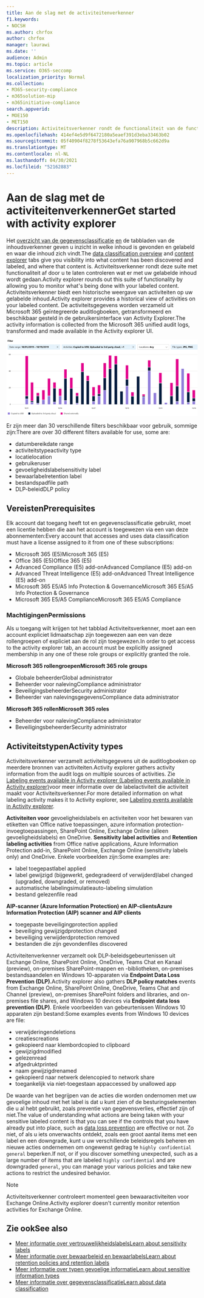 ```yaml
---
title: Aan de slag met de activiteitenverkenner
f1.keywords:
- NOCSH
ms.author: chrfox
author: chrfox
manager: laurawi
ms.date: ''
audience: Admin
ms.topic: article
ms.service: O365-seccomp
localization_priority: Normal
ms.collection:
- M365-security-compliance
- m365solution-mip
- m365initiative-compliance
search.appverid:
- MOE150
- MET150
description: Activiteitsverkenner rondt de functionaliteit van de functie gegevensclassificatie af door u te laten zien en filteren op de acties die gebruikers uitvoeren op uw gelabelde inhoud.
ms.openlocfilehash: 414ef4e5d9f6472180a5eaef391d3eba33463b02
ms.sourcegitcommit: 05f40904f8278f53643efa76a907968b5c662d9a
ms.translationtype: MT
ms.contentlocale: nl-NL
ms.lasthandoff: 04/30/2021
ms.locfileid: "52162883"
---
```

# <a name="get-started-with-activity-explorer"></a><span data-ttu-id="ddfb0-103">Aan de slag met de activiteitenverkenner</span><span class="sxs-lookup"><span data-stu-id="ddfb0-103">Get started with activity explorer</span></span>

<span data-ttu-id="ddfb0-104">Het [overzicht van de gegevensclassificatie](data-classification-overview.md) [en](data-classification-content-explorer.md) de tabbladen van de inhoudsverkenner geven u inzicht in welke inhoud is gevonden en gelabeld en waar die inhoud zich vindt.</span><span class="sxs-lookup"><span data-stu-id="ddfb0-104">The [data classification overview](data-classification-overview.md) and [content explorer](data-classification-content-explorer.md) tabs give you visibility into what content has been discovered and labeled, and where that content is.</span></span> <span data-ttu-id="ddfb0-105">Activiteitsverkenner rondt deze suite met functionaliteit af door u te laten controleren wat er met uw gelabelde inhoud wordt gedaan.</span><span class="sxs-lookup"><span data-stu-id="ddfb0-105">Activity explorer rounds out this suite of functionality by allowing you to monitor what's being done with your labeled content.</span></span> <span data-ttu-id="ddfb0-106">Activiteitsverkenner biedt een historische weergave van activiteiten op uw gelabelde inhoud.</span><span class="sxs-lookup"><span data-stu-id="ddfb0-106">Activity explorer provides a historical view of activities on your labeled content.</span></span> <span data-ttu-id="ddfb0-107">De activiteitsgegevens worden verzameld uit Microsoft 365 geïntegreerde auditlogboeken, getransformeerd en beschikbaar gesteld in de gebruikersinterface van Activity Explorer.</span><span class="sxs-lookup"><span data-stu-id="ddfb0-107">The activity information is collected from the Microsoft 365 unified audit logs, transformed and made available in the Activity explorer UI.</span></span> 

![placeholder screenshot overview activity explorer](../media/data-classification-activity-explorer-1.png)

<span data-ttu-id="ddfb0-109">Er zijn meer dan 30 verschillende filters beschikbaar voor gebruik, sommige zijn:</span><span class="sxs-lookup"><span data-stu-id="ddfb0-109">There are over 30 different filters available for use, some are:</span></span>

- <span data-ttu-id="ddfb0-110">datumbereik</span><span class="sxs-lookup"><span data-stu-id="ddfb0-110">date range</span></span>
- <span data-ttu-id="ddfb0-111">activiteitstype</span><span class="sxs-lookup"><span data-stu-id="ddfb0-111">activity type</span></span>
- <span data-ttu-id="ddfb0-112">locatie</span><span class="sxs-lookup"><span data-stu-id="ddfb0-112">location</span></span>
- <span data-ttu-id="ddfb0-113">gebruiker</span><span class="sxs-lookup"><span data-stu-id="ddfb0-113">user</span></span>
- <span data-ttu-id="ddfb0-114">gevoeligheidslabel</span><span class="sxs-lookup"><span data-stu-id="ddfb0-114">sensitivity label</span></span>
- <span data-ttu-id="ddfb0-115">bewaarlabel</span><span class="sxs-lookup"><span data-stu-id="ddfb0-115">retention label</span></span>
- <span data-ttu-id="ddfb0-116">bestandspad</span><span class="sxs-lookup"><span data-stu-id="ddfb0-116">file path</span></span>
- <span data-ttu-id="ddfb0-117">DLP-beleid</span><span class="sxs-lookup"><span data-stu-id="ddfb0-117">DLP policy</span></span>



## <a name="prerequisites"></a><span data-ttu-id="ddfb0-118">Vereisten</span><span class="sxs-lookup"><span data-stu-id="ddfb0-118">Prerequisites</span></span>

<span data-ttu-id="ddfb0-119">Elk account dat toegang heeft tot en gegevensclassificatie gebruikt, moet een licentie hebben die aan het account is toegewezen via een van deze abonnementen:</span><span class="sxs-lookup"><span data-stu-id="ddfb0-119">Every account that accesses and uses data classification must have a license assigned to it from one of these subscriptions:</span></span>

- <span data-ttu-id="ddfb0-120">Microsoft 365 (E5)</span><span class="sxs-lookup"><span data-stu-id="ddfb0-120">Microsoft 365 (E5)</span></span>
- <span data-ttu-id="ddfb0-121">Office 365 (E5)</span><span class="sxs-lookup"><span data-stu-id="ddfb0-121">Office 365 (E5)</span></span>
- <span data-ttu-id="ddfb0-122">Advanced Compliance (E5) add-on</span><span class="sxs-lookup"><span data-stu-id="ddfb0-122">Advanced Compliance (E5) add-on</span></span>
- <span data-ttu-id="ddfb0-123">Advanced Threat Intelligence (E5) add-on</span><span class="sxs-lookup"><span data-stu-id="ddfb0-123">Advanced Threat Intelligence (E5) add-on</span></span>
- <span data-ttu-id="ddfb0-124">Microsoft 365 E5/A5 Info Protection & Governance</span><span class="sxs-lookup"><span data-stu-id="ddfb0-124">Microsoft 365 E5/A5 Info Protection & Governance</span></span>
- <span data-ttu-id="ddfb0-125">Microsoft 365 E5/A5 Compliance</span><span class="sxs-lookup"><span data-stu-id="ddfb0-125">Microsoft 365 E5/A5 Compliance</span></span>

### <a name="permissions"></a><span data-ttu-id="ddfb0-126">Machtigingen</span><span class="sxs-lookup"><span data-stu-id="ddfb0-126">Permissions</span></span>

 <span data-ttu-id="ddfb0-127">Als u toegang wilt krijgen tot het tabblad Activiteitsverkenner, moet aan een account expliciet lidmaatschap zijn toegewezen aan een van deze rollengroepen of expliciet aan de rol zijn toegewezen.</span><span class="sxs-lookup"><span data-stu-id="ddfb0-127">In order to get access to the activity explorer tab, an account must be explicitly assigned membership in any one of these role groups or explicitly granted the role.</span></span>

<!--
> [!IMPORTANT]
> Access to Activity explorer via the Security reader or Device Management role groups or other has been removed-->

<span data-ttu-id="ddfb0-128">**Microsoft 365 rollengroepen**</span><span class="sxs-lookup"><span data-stu-id="ddfb0-128">**Microsoft 365 role groups**</span></span>

- <span data-ttu-id="ddfb0-129">Globale beheerder</span><span class="sxs-lookup"><span data-stu-id="ddfb0-129">Global administrator</span></span>
- <span data-ttu-id="ddfb0-130">Beheerder voor naleving</span><span class="sxs-lookup"><span data-stu-id="ddfb0-130">Compliance administrator</span></span>
- <span data-ttu-id="ddfb0-131">Beveiligingsbeheerder</span><span class="sxs-lookup"><span data-stu-id="ddfb0-131">Security administrator</span></span>
- <span data-ttu-id="ddfb0-132">Beheerder van nalevingsgegevens</span><span class="sxs-lookup"><span data-stu-id="ddfb0-132">Compliance data administrator</span></span>

<span data-ttu-id="ddfb0-133">**Microsoft 365 rollen**</span><span class="sxs-lookup"><span data-stu-id="ddfb0-133">**Microsoft 365 roles**</span></span>

- <span data-ttu-id="ddfb0-134">Beheerder voor naleving</span><span class="sxs-lookup"><span data-stu-id="ddfb0-134">Compliance administrator</span></span>
- <span data-ttu-id="ddfb0-135">Beveiligingsbeheerder</span><span class="sxs-lookup"><span data-stu-id="ddfb0-135">Security administrator</span></span>

## <a name="activity-types"></a><span data-ttu-id="ddfb0-136">Activiteitstypen</span><span class="sxs-lookup"><span data-stu-id="ddfb0-136">Activity types</span></span>

<span data-ttu-id="ddfb0-137">Activiteitsverkenner verzamelt activiteitsgegevens uit de auditlogboeken op meerdere bronnen van activiteiten.</span><span class="sxs-lookup"><span data-stu-id="ddfb0-137">Activity explorer gathers activity information from the audit logs on multiple sources of activities.</span></span> <span data-ttu-id="ddfb0-138">Zie [Labeling events available in Activity explorer (Labeling events available in Activity explorer)](data-classification-activity-explorer-available-events.md)voor meer informatie over de labelactiviteit die activiteit maakt voor Activiteitsverkenner.</span><span class="sxs-lookup"><span data-stu-id="ddfb0-138">For more detailed information on what labeling activity makes it to Activity explorer, see [Labeling events available in Activity explorer](data-classification-activity-explorer-available-events.md).</span></span>

<span data-ttu-id="ddfb0-139">**Activiteiten voor** gevoeligheidslabels en activiteiten voor het bewaren van etiketten van Office native toepassingen, azure information protection-invoegtoepassingen, SharePoint Online, Exchange Online (alleen gevoeligheidslabels) en OneDrive. </span><span class="sxs-lookup"><span data-stu-id="ddfb0-139">**Sensitivity label activities** and **Retention labeling activities** from Office native applications, Azure Information Protection add-in, SharePoint Online, Exchange Online (sensitivity labels only) and OneDrive.</span></span> <span data-ttu-id="ddfb0-140">Enkele voorbeelden zijn:</span><span class="sxs-lookup"><span data-stu-id="ddfb0-140">Some examples are:</span></span>

- <span data-ttu-id="ddfb0-141">label toegepast</span><span class="sxs-lookup"><span data-stu-id="ddfb0-141">label applied</span></span>
- <span data-ttu-id="ddfb0-142">label gewijzigd (bijgewerkt, gedegradeerd of verwijderd)</span><span class="sxs-lookup"><span data-stu-id="ddfb0-142">label changed (upgraded, downgraded, or removed)</span></span>
- <span data-ttu-id="ddfb0-143">automatische labelingsimulatie</span><span class="sxs-lookup"><span data-stu-id="ddfb0-143">auto-labeling simulation</span></span>
- <span data-ttu-id="ddfb0-144">bestand gelezen</span><span class="sxs-lookup"><span data-stu-id="ddfb0-144">file read</span></span> 

<span data-ttu-id="ddfb0-145">**AIP-scanner (Azure Information Protection) en AIP-clients**</span><span class="sxs-lookup"><span data-stu-id="ddfb0-145">**Azure Information Protection (AIP) scanner and AIP clients**</span></span>

- <span data-ttu-id="ddfb0-146">toegepaste beveiliging</span><span class="sxs-lookup"><span data-stu-id="ddfb0-146">protection applied</span></span>
- <span data-ttu-id="ddfb0-147">beveiliging gewijzigd</span><span class="sxs-lookup"><span data-stu-id="ddfb0-147">protection changed</span></span>
- <span data-ttu-id="ddfb0-148">beveiliging verwijderd</span><span class="sxs-lookup"><span data-stu-id="ddfb0-148">protection removed</span></span>
- <span data-ttu-id="ddfb0-149">bestanden die zijn gevonden</span><span class="sxs-lookup"><span data-stu-id="ddfb0-149">files discovered</span></span> 

<span data-ttu-id="ddfb0-150">Activiteitenverkenner  verzamelt ook DLP-beleidsgebeurtenissen uit Exchange Online, SharePoint Online, OneDrive, Teams Chat en Kanaal (preview), on-premises SharePoint-mappen en -bibliotheken, on-premises bestandsaandelen en Windows 10-apparaten via **Endpoint Data Loss Prevention (DLP).**</span><span class="sxs-lookup"><span data-stu-id="ddfb0-150">Activity explorer also gathers **DLP policy matches** events from Exchange Online, SharePoint Online, OneDrive, Teams Chat and Channel (preview), on-premises SharePoint folders and libraries, and on-premises file shares, and Windows 10 devices via **Endpoint data loss prevention (DLP)**.</span></span> <span data-ttu-id="ddfb0-151">Enkele voorbeelden van gebeurtenissen Windows 10 apparaten zijn bestand:</span><span class="sxs-lookup"><span data-stu-id="ddfb0-151">Some examples events from Windows 10 devices are file:</span></span>

- <span data-ttu-id="ddfb0-152">verwijderingen</span><span class="sxs-lookup"><span data-stu-id="ddfb0-152">deletions</span></span>
- <span data-ttu-id="ddfb0-153">creaties</span><span class="sxs-lookup"><span data-stu-id="ddfb0-153">creations</span></span>
- <span data-ttu-id="ddfb0-154">gekopieerd naar klembord</span><span class="sxs-lookup"><span data-stu-id="ddfb0-154">copied to clipboard</span></span>
- <span data-ttu-id="ddfb0-155">gewijzigd</span><span class="sxs-lookup"><span data-stu-id="ddfb0-155">modified</span></span>
- <span data-ttu-id="ddfb0-156">gelezen</span><span class="sxs-lookup"><span data-stu-id="ddfb0-156">read</span></span>
- <span data-ttu-id="ddfb0-157">afgedrukt</span><span class="sxs-lookup"><span data-stu-id="ddfb0-157">printed</span></span>
- <span data-ttu-id="ddfb0-158">naam gewijzigd</span><span class="sxs-lookup"><span data-stu-id="ddfb0-158">renamed</span></span>
- <span data-ttu-id="ddfb0-159">gekopieerd naar netwerk delen</span><span class="sxs-lookup"><span data-stu-id="ddfb0-159">copied to network share</span></span>
- <span data-ttu-id="ddfb0-160">toegankelijk via niet-toegestaan app</span><span class="sxs-lookup"><span data-stu-id="ddfb0-160">accessed by unallowed app</span></span> 

<span data-ttu-id="ddfb0-161">De waarde van het begrijpen van de acties die worden ondernomen met uw gevoelige inhoud met [](dlp-learn-about-dlp.md) het label is dat u kunt zien of de besturingselementen die u al hebt gebruikt, zoals preventie van gegevensverlies, effectief zijn of niet.</span><span class="sxs-lookup"><span data-stu-id="ddfb0-161">The value of understanding what actions are being taken with your sensitive labeled content is that you can see if the controls that you have already put into place, such as [data loss prevention](dlp-learn-about-dlp.md) are effective or not.</span></span> <span data-ttu-id="ddfb0-162">Zo niet, of als u iets onverwachts ontdekt, zoals een groot aantal items met een label en een downgrade, kunt u uw verschillende beleidsregels beheren en nieuwe acties ondernemen om ongewenst gedrag te `highly confidential` `general` beperken.</span><span class="sxs-lookup"><span data-stu-id="ddfb0-162">If not, or if you discover something unexpected, such as a large number of items that are labeled `highly confidential` and are downgraded `general`, you can manage your various policies and take new actions to restrict the undesired behavior.</span></span>

> [!NOTE]
> <span data-ttu-id="ddfb0-163">Activiteitsverkenner controleert momenteel geen bewaaractiviteiten voor Exchange Online.</span><span class="sxs-lookup"><span data-stu-id="ddfb0-163">Activity explorer doesn't currently monitor retention activities for Exchange Online.</span></span>

## <a name="see-also"></a><span data-ttu-id="ddfb0-164">Zie ook</span><span class="sxs-lookup"><span data-stu-id="ddfb0-164">See also</span></span>

- [<span data-ttu-id="ddfb0-165">Meer informatie over vertrouwelijkheidslabels</span><span class="sxs-lookup"><span data-stu-id="ddfb0-165">Learn about sensitivity labels</span></span>](sensitivity-labels.md)
- [<span data-ttu-id="ddfb0-166">Meer informatie over bewaarbeleid en bewaarlabels</span><span class="sxs-lookup"><span data-stu-id="ddfb0-166">Learn about retention policies and retention labels</span></span>](retention.md)
- [<span data-ttu-id="ddfb0-167">Meer informatie over typen gevoelige informatie</span><span class="sxs-lookup"><span data-stu-id="ddfb0-167">Learn about sensitive information types</span></span>](sensitive-information-type-learn-about.md)
- [<span data-ttu-id="ddfb0-168">Meer informatie over gegevensclassificatie</span><span class="sxs-lookup"><span data-stu-id="ddfb0-168">Learn about data classification</span></span>](data-classification-overview.md)
